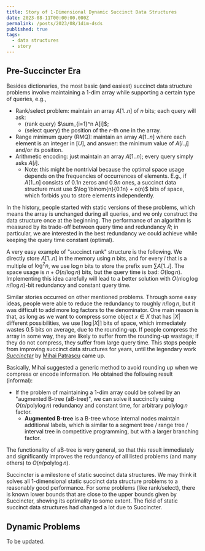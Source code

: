 ```yaml
---
title: Story of 1-Dimensional Dynamic Succinct Data Structures
date: 2023-08-11T00:00:00.000Z
permalink: /posts/2023/08/1dim-dsds
published: true
tags:
  - data structures
  - story
---
```


## Pre-Succincter Era

Besides dictionaries, the most basic (and easiest) succinct data structure problems involve maintaining a 1-dim array while supporting a certain type of queries, e.g.,
- Rank/select problem: maintain an array $A[1..n]$ of $n$ bits; each query will ask:
  - (rank query) $\sum_{i=1}^n A[i]$;
  - (select query) the position of the $r$-th one in the array.
- Range minimum query (RMQ): maintain an array $A[1..n]$ where each element is an integer in $[U]$, and answer: the minimum value of $A[i..j]$ and/or its position.
- Arithmetic encoding: just maintain an array $A[1..n]$; every query simply asks $A[i]$.
  - Note: this might be nontrivial because the optimal space usage depends on the frequencies of occurrences of elements. E.g., if $A[1..n]$ consists of $0.1n$ zeros and $0.9n$ ones, a succinct data structure must use $\log \binom{n}{0.1n} + o(n)$ bits of space, which forbids you to store elements independently.

In the history, people started with static versions of these problems, which means the array is unchanged during all queries, and we only construct the data structure once at the beginning. The performance of an algorithm is measured by its trade-off between query time and redundancy $R$; in particular, we are interested in the best redundancy we could achieve while keeping the query time constant (optimal).

A very easy example of "succinct rank" structure is the following. We directly store $A[1..n]$ in the memory using $n$ bits, and for every $i$ that is a multiple of $\log^2 n$, we use $\log n$ bits to store the prefix sum $\sum A[1..i]$. The space usage is $n + O(n / \log n)$ bits, but the query time is bad: $O(\log n)$. Implementing this idea carefully will lead to a better solution with $O(n \log \log n / \log n)$-bit redundancy and constant query time.

Similar stories occurred on other mentioned problems. Through some easy ideas, people were able to reduce the redundancy to roughly $n / \log n$, but it was difficult to add more log factors to the denominator. One main reason is that, as long as we want to compress some object $x \in X$ that has $\lvert X \rvert$ different possibilities, we use $\lceil \log \lvert X \rvert \rceil$ bits of space, which immediately wastes 0.5 bits on average, due to the rounding-up. If people compress the array in some way, they are likely to suffer from the rounding-up wastage; if they do not compress, they suffer from large query time. This stops people from improving succinct data structures for years, until the legendary work [_Succincter_](https://doi.org/10.1109/FOCS.2008.83) by [Mihai Patrascu](https://people.csail.mit.edu/mip/) came up.

Basically, Mihai suggested a generic method to avoid rounding up when we compress or encode information. He obtained the following result (informal):
- If the problem of maintaining a 1-dim array could be solved by an "augmented B-tree (aB-tree)", we can solve it succinctly using $O(n / \text{poly} \log n)$ redundancy and constant time, for arbitrary $\text{poly} \log n$ factor.
  - **Augmented B-tree** is a B-tree whose internal nodes maintain additional labels, which is similar to a segment tree / range tree / interval tree in competitive programming, but with a larger branching factor.

The functionality of aB-tree is very general, so that this result immediately and significantly improves the redundancy of all listed problems (and many others) to $O(n / \text{poly} \log n)$.

Succincter is a milestone of static succinct data structures. We may think it solves all 1-dimensional static succinct data structure problems to a reasonably good performance. For some problems (like rank/select), there is known lower bounds that are close to the upper bounds given by Succincter, showing its optimality to some extent. The field of static succinct data structures had changed a lot due to Succincter.

## Dynamic Problems

To be updated.
